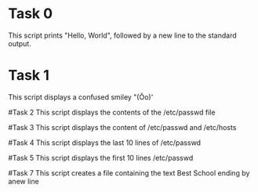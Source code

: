 # Task 0
This script prints "Hello, World", followed by a new line to the standard output.

# Task 1
This script displays a confused smiley "(Ôo)'

#Task 2
This script displays the contents of the /etc/passwd file

#Task 3
This script displays the content of /etc/passwd and /etc/hosts

#Task 4
This script displays the last 10 lines of /etc/passwd

#Task 5
This script displays the first 10 lines /etc/passwd

#Task 7
This script creates a file  containing the text Best School ending by anew line
